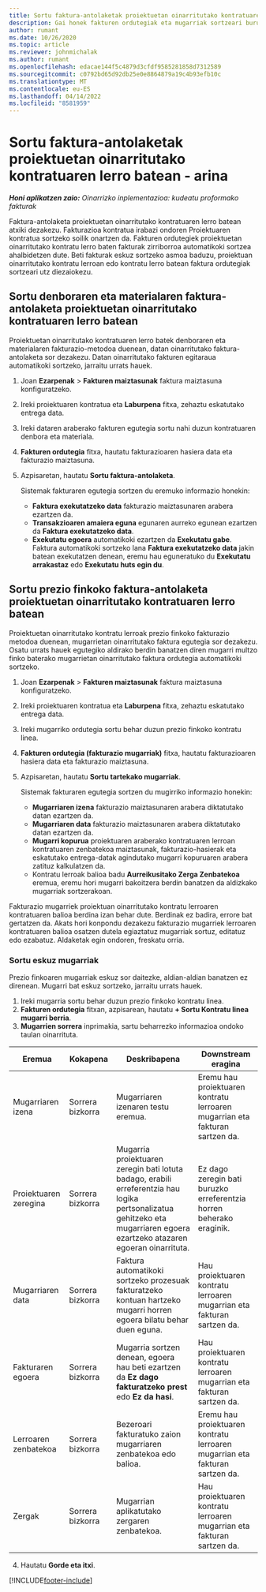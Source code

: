 ```yaml
---
title: Sortu faktura-antolaketak proiektuetan oinarritutako kontratuaren lerro batean - arina
description: Gai honek fakturen ordutegiak eta mugarriak sortzeari buruzko informazioa eskaintzen du.
author: rumant
ms.date: 10/26/2020
ms.topic: article
ms.reviewer: johnmichalak
ms.author: rumant
ms.openlocfilehash: edacae144f5c4879d3cfdf9585281858d7312589
ms.sourcegitcommit: c0792bd65d92db25e0e8864879a19c4b93efb10c
ms.translationtype: MT
ms.contentlocale: eu-ES
ms.lasthandoff: 04/14/2022
ms.locfileid: "8581959"
---
```

# <a name="create-invoice-schedules-on-a-project-based-contract-line---lite"></a>Sortu faktura-antolaketak proiektuetan oinarritutako kontratuaren lerro batean - arina

_**Honi aplikatzen zaio:** Oinarrizko inplementazioa: kudeatu proformako fakturak_

Faktura-antolaketa proiektuetan oinarritutako kontratuaren lerro batean atxiki dezakezu. Fakturazioa kontratua irabazi ondoren Proiektuaren kontratua sortzeko soilik onartzen da. Fakturen ordutegiek proiektuetan oinarritutako kontratu lerro baten fakturak zirriborroa automatikoki sortzea ahalbidetzen dute. Beti fakturak eskuz sortzeko asmoa baduzu, proiektuan oinarritutako kontratu lerroan edo kontratu lerro batean faktura ordutegiak sortzeari utz diezaiokezu.

## <a name="create-a-time-and-material-invoice-schedule-for-a-project-based-contract-line"></a>Sortu denboraren eta materialaren faktura-antolaketa proiektuetan oinarritutako kontratuaren lerro batean

Proiektuetan oinarritutako kontratuaren lerro batek denboraren eta materialaren fakturazio-metodoa duenean, datan oinarritutako faktura-antolaketa sor dezakezu. Datan oinarritutako fakturen egitaraua automatikoki sortzeko, jarraitu urrats hauek.

1. Joan **Ezarpenak** > **Fakturen maiztasunak** faktura maiztasuna konfiguratzeko.
2. Ireki proiektuaren kontratua eta **Laburpena** fitxa, zehaztu eskatutako entrega data.
3. Ireki dataren araberako fakturen egutegia sortu nahi duzun kontratuaren denbora eta materiala. 
4. **Fakturen ordutegia** fitxa, hautatu fakturazioaren hasiera data eta fakturazio maiztasuna. 
5. Azpisaretan, hautatu **Sortu faktura-antolaketa**.

    Sistemak fakturaren egutegia sortzen du eremuko informazio honekin:

    - **Faktura exekutatzeko data** fakturazio maiztasunaren arabera ezartzen da.
    - **Transakzioaren amaiera eguna** egunaren aurreko egunean ezartzen da **Faktura exekutatzeko data**.
    - **Exekutatu egoera** automatikoki ezartzen da **Exekutatu gabe**. Faktura automatikoki sortzeko lana **Faktura exekutatzeko data** jakin batean exekutatzen denean, eremu hau eguneratuko du **Exekutatu arrakastaz** edo **Exekutatu huts egin du**.

## <a name="create-a-fixed-price-invoice-schedule-for-a-project-based-contract-line"></a>Sortu prezio finkoko faktura-antolaketa proiektuetan oinarritutako kontratuaren lerro batean

Proiektuetan oinarritutako kontratu lerroak prezio finkoko fakturazio metodoa duenean, mugarrietan oinarritutako faktura egutegia sor dezakezu. Osatu urrats hauek egutegiko aldirako berdin banatzen diren mugarri multzo finko baterako mugarrietan oinarritutako faktura ordutegia automatikoki sortzeko.

1. Joan **Ezarpenak** > **Fakturen maiztasunak** faktura maiztasuna konfiguratzeko.
2. Ireki proiektuaren kontratua eta **Laburpena** fitxa, zehaztu eskatutako entrega data.
3. Ireki mugarriko ordutegia sortu behar duzun prezio finkoko kontratu linea. 
4. **Fakturen ordutegia (fakturazio mugarriak)** fitxa, hautatu fakturazioaren hasiera data eta fakturazio maiztasuna. 
5. Azpisaretan, hautatu **Sortu tartekako mugarriak**.

    Sistemak fakturaren egutegia sortzen du mugirriko informazio honekin:

    - **Mugarriaren izena** fakturazio maiztasunaren arabera diktatutako datan ezartzen da.
    - **Mugarriaren data** fakturazio maiztasunaren arabera diktatutako datan ezartzen da.
    - **Mugarri kopurua** proiektuaren araberako kontratuaren lerroan kontratuaren zenbatekoa maiztasunak, fakturazio-hasierak eta eskatutako entrega-datak agindutako mugarri kopuruaren arabera zatituz kalkulatzen da.
    - Kontratu lerroak balioa badu **Aurreikusitako Zerga Zenbatekoa** eremua, eremu hori mugarri bakoitzera berdin banatzen da aldizkako mugarriak sortzerakoan.

Fakturazio mugarriek proiektuan oinarritutako kontratu lerroaren kontratuaren balioa berdina izan behar dute. Berdinak ez badira, errore bat gertatzen da. Akats hori konpondu dezakezu fakturazio mugarriek lerroaren kontratuaren balioa osatzen dutela egiaztatuz mugarriak sortuz, editatuz edo ezabatuz. Aldaketak egin ondoren, freskatu orria.

### <a name="manually-create-milestones"></a>Sortu eskuz mugarriak

Prezio finkoaren mugarriak eskuz sor daitezke, aldian-aldian banatzen ez direnean. Mugarri bat eskuz sortzeko, jarraitu urrats hauek.

1. Ireki mugarria sortu behar duzun prezio finkoko kontratu linea. 
2. **Fakturen ordutegia** fitxan, azpisarean, hautatu **+ Sortu Kontratu linea mugarri berria**.
3. **Mugarrien sorrera** inprimakia, sartu beharrezko informazioa ondoko taulan oinarrituta. 

| Eremua | Kokapena | Deskribapena | Downstream eragina |
| --- | --- | --- | --- |
| Mugarriaren izena | Sorrera bizkorra | Mugarriaren izenaren testu eremua. | Eremu hau proiektuaren kontratu lerroaren mugarrian eta fakturan sartzen da. |
| Proiektuaren zeregina | Sorrera bizkorra | Mugarria proiektuaren zeregin bati lotuta badago, erabili erreferentzia hau logika pertsonalizatua gehitzeko eta mugarriaren egoera ezartzeko atazaren egoeran oinarrituta. | Ez dago zeregin bati buruzko erreferentzia horren beherako eraginik. |
| Mugarriaren data | Sorrera bizkorra | Faktura automatikoki sortzeko prozesuak fakturatzeko kontuan hartzeko mugarri horren egoera bilatu behar duen eguna. | Hau proiektuaren kontratu lerroaren mugarrian eta fakturan sartzen da. |
| Fakturaren egoera | Sorrera bizkorra | Mugarria sortzen denean, egoera hau beti ezartzen da **Ez dago fakturatzeko prest** edo **Ez da hasi**. | Hau proiektuaren kontratu lerroaren mugarrian eta fakturan sartzen da. |
| Lerroaren zenbatekoa | Sorrera bizkorra | Bezeroari fakturatuko zaion mugarriaren zenbatekoa edo balioa. | Eremu hau proiektuaren kontratu lerroaren mugarrian eta fakturan sartzen da. |
| Zergak | Sorrera bizkorra | Mugarrian aplikatutako zergaren zenbatekoa. | Hau proiektuaren kontratu lerroaren mugarrian eta fakturan sartzen da. |

4. Hautatu **Gorde eta itxi**.


[!INCLUDE[footer-include](../../includes/footer-banner.md)]
